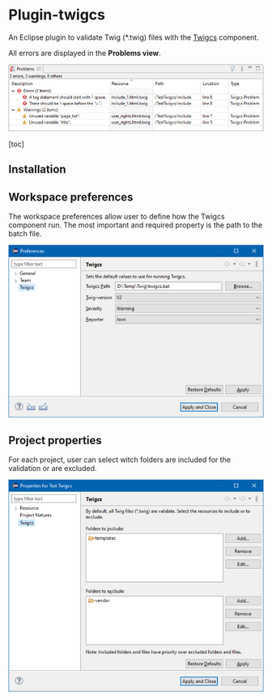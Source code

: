 # Plugin-twigcs
An Eclipse plugin to validate Twig (*.twig) files with the [Twigcs](https://github.com/friendsoftwig/twigcs) component.

All errors are displayed in the **Problems view**.

![Alt Problems](docs/problems.png " Problems")



[toc]

## Installation

<TBD>

## Workspace preferences

The workspace preferences allow user to define how the Twigcs component run. The most important and required property is the path to the batch file.

![Alt Workspace preferences](docs/preferences.png " Workspace preferences")


## Project properties

For each project, user can select witch folders are included for the validation or are excluded.

![Alt  Project properties](docs/properties.png " Project properties")
